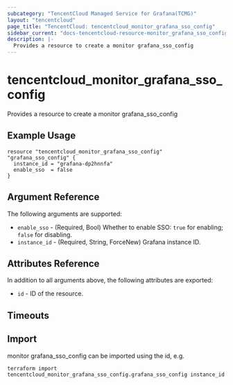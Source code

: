 ```yaml
---
subcategory: "TencentCloud Managed Service for Grafana(TCMG)"
layout: "tencentcloud"
page_title: "TencentCloud: tencentcloud_monitor_grafana_sso_config"
sidebar_current: "docs-tencentcloud-resource-monitor_grafana_sso_config"
description: |-
  Provides a resource to create a monitor grafana_sso_config
---
```


# tencentcloud_monitor_grafana_sso_config

Provides a resource to create a monitor grafana_sso_config

## Example Usage

```hcl
resource "tencentcloud_monitor_grafana_sso_config" "grafana_sso_config" {
  instance_id = "grafana-dp2hnnfa"
  enable_sso  = false
}
```

## Argument Reference

The following arguments are supported:

* `enable_sso` - (Required, Bool) Whether to enable SSO: `true` for enabling; `false` for disabling.
* `instance_id` - (Required, String, ForceNew) Grafana instance ID.

## Attributes Reference

In addition to all arguments above, the following attributes are exported:

* `id` - ID of the resource.



## Timeouts

<no value>


## Import

monitor grafana_sso_config can be imported using the id, e.g.

```
terraform import tencentcloud_monitor_grafana_sso_config.grafana_sso_config instance_id
```

